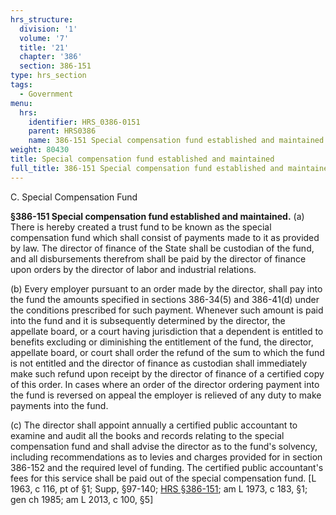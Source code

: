 ```yaml
---
hrs_structure:
  division: '1'
  volume: '7'
  title: '21'
  chapter: '386'
  section: 386-151
type: hrs_section
tags:
  - Government
menu:
  hrs:
    identifier: HRS_0386-0151
    parent: HRS0386
    name: 386-151 Special compensation fund established and maintained
weight: 80430
title: Special compensation fund established and maintained
full_title: 386-151 Special compensation fund established and maintained
---
```

C. Special Compensation Fund

**§386-151 Special compensation fund established and maintained.** (a) There is hereby created a trust fund to be known as the special compensation fund which shall consist of payments made to it as provided by law. The director of finance of the State shall be custodian of the fund, and all disbursements therefrom shall be paid by the director of finance upon orders by the director of labor and industrial relations.

(b) Every employer pursuant to an order made by the director, shall pay into the fund the amounts specified in sections 386-34(5) and 386-41(d) under the conditions prescribed for such payment. Whenever such amount is paid into the fund and it is subsequently determined by the director, the appellate board, or a court having jurisdiction that a dependent is entitled to benefits excluding or diminishing the entitlement of the fund, the director, appellate board, or court shall order the refund of the sum to which the fund is not entitled and the director of finance as custodian shall immediately make such refund upon receipt by the director of finance of a certified copy of this order. In cases where an order of the director ordering payment into the fund is reversed on appeal the employer is relieved of any duty to make payments into the fund.

(c) The director shall appoint annually a certified public accountant to examine and audit all the books and records relating to the special compensation fund and shall advise the director as to the fund's solvency, including recommendations as to levies and charges provided for in section 386-152 and the required level of funding. The certified public accountant's fees for this service shall be paid out of the special compensation fund. [L 1963, c 116, pt of §1; Supp, §97-140; [HRS §386-151](/title-21/chapter-386/section-386-151/); am L 1973, c 183, §1; gen ch 1985; am L 2013, c 100, §5]